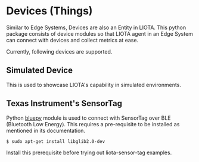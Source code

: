 # Devices (Things)

Similar to Edge Systems, Devices are also an Entity in LIOTA.  This python package consists of device modules so that LIOTA agent in an Edge System
can connect with devices and collect metrics at ease.

Currently, following devices are supported.

## Simulated Device

This is used to showcase LIOTA's capability in simulated environments.

## Texas Instrument's SensorTag

Python [bluepy](https://github.com/IanHarvey/bluepy) module is used to connect with SensorTag over BLE (Bluetooth Low Energy).  This requires a pre-requisite to be installed
as mentioned in its documentation.

```
$ sudo apt-get install libglib2.0-dev
```

Install this prerequisite before trying out liota-sensor-tag examples.
